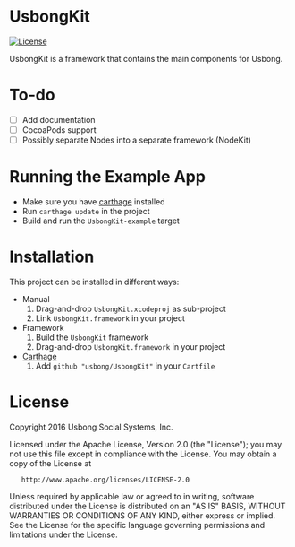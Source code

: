 # UsbongKit
[![License](https://img.shields.io/badge/license-ALv2-blue.svg)](./LICENSE)

UsbongKit is a framework that contains the main components for Usbong.

# To-do

- [ ] Add documentation
- [ ] CocoaPods support
- [ ] Possibly separate Nodes into a separate framework (NodeKit)

# Running the Example App

- Make sure you have [carthage](https://github.com/Carthage/Carthage) installed
- Run `carthage update` in the project
- Build and run the `UsbongKit-example` target

# Installation

This project can be installed in different ways:
  - Manual
    1. Drag-and-drop `UsbongKit.xcodeproj` as sub-project
    2. Link `UsbongKit.framework` in your project
  - Framework
    1. Build the `UsbongKit` framework
    2. Drag-and-drop `UsbongKit.framework` in your project
  - [Carthage](https://github.com/carthage/carthage)
    1. Add `github "usbong/UsbongKit"` in your `Cartfile`

# License

   Copyright 2016 Usbong Social Systems, Inc.

   Licensed under the Apache License, Version 2.0 (the "License");
   you may not use this file except in compliance with the License.
   You may obtain a copy of the License at

       http://www.apache.org/licenses/LICENSE-2.0

   Unless required by applicable law or agreed to in writing, software
   distributed under the License is distributed on an "AS IS" BASIS,
   WITHOUT WARRANTIES OR CONDITIONS OF ANY KIND, either express or implied.
   See the License for the specific language governing permissions and
   limitations under the License.
